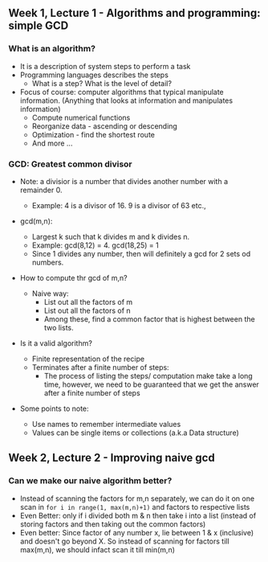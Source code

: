 ## Week 1, Lecture 1 - Algorithms and programming: simple GCD

### What is an algorithm?

- It is a description of system steps to perform a task
- Programming languages describes the steps
  - What is a step? What is the level of detail?
- Focus of course: computer algorithms that typical manipulate information. (Anything that looks at information and manipulates information)
  - Compute numerical functions
  - Reorganize data - ascending or descending
  - Optimization - find the shortest route
  - And more ...

### GCD: Greatest common divisor

- Note: a divisior is a number that divides another number with a remainder 0.
  - Example: 4 is a divisor of 16. 9 is a divisor of 63 etc.,
- gcd(m,n):

  - Largest k such that k divides m and k divides n.
  - Example: gcd(8,12) = 4. gcd(18,25) = 1
  - Since 1 divides any number, then will definitely a gcd for 2 sets od numbers.

- How to compute thr gcd of m,n?
  - Naive way:
    - List out all the factors of m
    - List out all the factors of n
    - Among these, find a common factor that is highest between the two lists.
- Is it a valid algorithm?

  - Finite representation of the recipe
  - Terminates after a finite number of steps:
    - The process of listing the steps/ computation make take a long time, however, we need to be guaranteed that we get the answer after a finite number of steps

- Some points to note:
    - Use names to remember intermediate values
    - Values can be single items or collections (a.k.a Data structure)

## Week 2, Lecture 2 - Improving naive gcd

### Can we make our naive algorithm better?
- Instead of scanning the factors for m,n separately, we can do it on one scan in `for i in range(1, max(m,n)+1)` and factors to respective lists
- Even Better: only if i divided both m & n then take i into a list (instead of storing factors and then taking out the common factors)
- Even better: Since factor of any number x, lie between 1 & x (inclusive) and doesn't go beyond X. So instead of scanning for factors till max(m,n), we should infact scan it till min(m,n)



